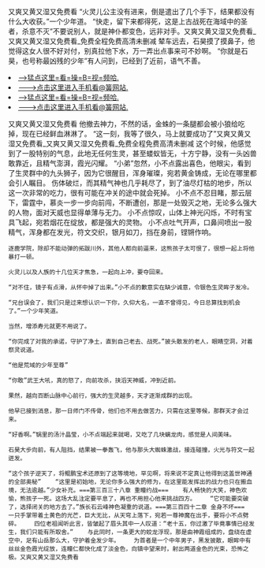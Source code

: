又爽又黄又湿又免费看    “火灵儿公主没有进来，倒是遣出了几个手下，结果都没有什么大收获。”一个少年道。    “快走，留下来都得死，这是上古战死在海域中的圣者，杀意不灭”不要说别人，就是神仆都变色，远非对手。又爽又黄又湿又免费看_又爽又黄又湿又免费看_免费全程免费高清未删减    辇车远去，石昊摸了摸鼻子，他觉得这女人很不好对付，别真拉他下水，万一弄出点事来可不妙啊。    “你就是石昊，也号称最凶残的少年”有人问到，已经到了近前，语气不善。

<li><a href="http://wkeeuh474.sg925.xyz/#md_1026">-->猛点这里=看=操=B=视=频哈.</a></li>
<li><a href="http://wkeeuh474.sg925.xyz/#md_1026">--->点击这里进入手机看@簧网站.</a></li>





<li><a href="http://wkeeuh474.sg925.xyz/#md_1026">-->猛点这里=看=操=B=视=频哈.</a></li>
<li><a href="http://wkeeuh474.sg925.xyz/#md_1026">--->点击这里进入手机看@簧网站.</a></li>



又爽又黄又湿又免费看    他撤去神力，不然的话，金蛛的一条腿都会被小狼给吃掉，现在已经鲜血淋淋了。    “这一刻，我等了很久，马上就要成功了”又爽又黄又湿又免费看_又爽又黄又湿又免费看_免费全程免费高清未删减    这个时候，他感觉到了一股特别的气息，此地无任何生灵，甚至蝼蚁皆无，十方宁静，没有一头凶兽敢靠近，且精气澎湃，霞光闪耀。
    “小弟”忽然，小不点露出喜色，他眼尖，看到了生灵群中的九头狮子，因为它很醒目，浑身璀璨，宛若黄金铸成，无论在哪里都会引人瞩目。    伤体破烂，而其精气神也几乎耗尽了，到了油尽灯枯的地步，所以这一次非常的吃力，很有可能在冲关的途中就会死掉。    小不点不忍目睹，那云层下，雷霆中，慕炎一步一步向前闯，不断遭创，那是一处毁灭之地，无论多么强大的人物，面对天威也显得单薄与无力。    小不点惊叹，山体上神光闪烁，不时有宝具飞起，宛若烟花在绽放，都是强大的灵物。    小不点吐气开声，口鼻间喷出一股精气，浑身都在发光，符文交织，银月如刀，挡在身前，铿锵作响。

    逐鹿学院，除却不能动弹的拓跋川外，其他人都向前逼来，这熊孩子太可恨了，很想一起上将他暴打一顿。

    火灵儿以及人族的十几位天才焦急，一起向上冲，要夺回来。

    “对不住，镜子有点滑，从怀中掉了出来。”小不点的歉意实在缺少诚意，令银色生灵眸子发冷。

    “兄台误会了，我们只是过来想认识一下你，久仰大名，一直不曾得见，今日总算找到机会了。”一个少年笑道。

    当然，增添寿元就更不用说了。

    “你完成了对我的承诺，守护了净土，直到自己老去、战死。”披头散发的老人，眼睛空洞，对着祭灵说道。

    “他是荒域的少年至尊”

    “你敢”武王大吼，真的怒了，向前攻杀，挟滔天神威，冲到近前。

    果然，越向百断山脉中心前行，强大的生灵越多，天才逐渐成群的出现。

    他早已接到消息，那一日师门不传骨，他们也不用去做苦力，只需在这里等候，那群天才会过来。

    “好香啊。”锅里的汤汁晶莹，小不点端起来就喝，又吃了几块螭龙肉，感觉是人间美味。

    石昊大步向前，有人阻挡，结果被一拳轰飞，他与那头大蜘蛛激战，接连碰撞，火光与符文一起迸发。

    “这个孩子逆天了，将鲲鹏宝术还原到了这等境地，罕见啊，将来说不定真让他得到这盖世神通的全部奥秘”    “这里是初始地，无论你多么强大的修为，在这里能发挥出的战力也只在搬血境，无法逾越。”少女补充。===第三百三十八章 重瞳约战===    有人畅快的大笑，神色欢愉，熊孩子一死。这场大乱注定要平息了，再也不用担心他来挑战四方。    “它可能要突破了，选择闭关的地方去了。”族长石云峰神色凝重的说道。===第三百四十二章 金身不坏===    一只手掌带着土黄色的光芒，巨大无比，从天穹上落下，宛若一尊神魔在出手，要将小不点劈碎。    四位老祖闻听此言，皆皱起了眉头其中一人叹道：“老十五，你过激了毕竟事情已经发生，我们只能有所取舍。”    与此同时，一条更大的蛟龙浮现，那是由神霞组成的，盘绕在虚空中，足有山岳那么大，守护着金发少年。    为首者是一个中年男子，黑发披散，眼眸中有丝丝金色霞光绽放，连瞳仁都快化成了淡金色，向镇中望来时，射出两道金色的光束，恐怖之极。又爽又黄又湿又免费看
